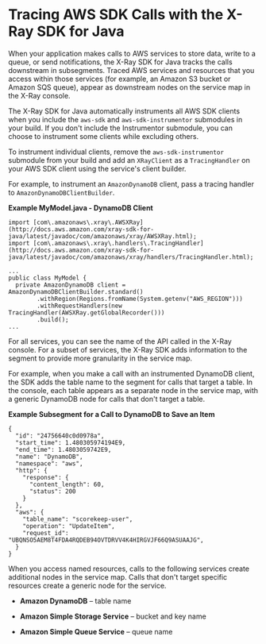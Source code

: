 # Tracing AWS SDK Calls with the X\-Ray SDK for Java<a name="xray-sdk-java-awssdkclients"></a>

When your application makes calls to AWS services to store data, write to a queue, or send notifications, the X\-Ray SDK for Java tracks the calls downstream in subsegments\. Traced AWS services and resources that you access within those services \(for example, an Amazon S3 bucket or Amazon SQS queue\), appear as downstream nodes on the service map in the X\-Ray console\.

The X\-Ray SDK for Java automatically instruments all AWS SDK clients when you include the `aws-sdk` and `aws-sdk-instrumentor` submodules in your build\. If you don't include the Instrumentor submodule, you can choose to instrument some clients while excluding others\.

To instrument individual clients, remove the `aws-sdk-instrumentor` submodule from your build and add an `XRayClient` as a `TracingHandler` on your AWS SDK client using the service's client builder\.

For example, to instrument an `AmazonDynamoDB` client, pass a tracing handler to `AmazonDynamoDBClientBuilder`\.

**Example MyModel\.java \- DynamoDB Client**  

```
import [com\.amazonaws\.xray\.AWSXRay](http://docs.aws.amazon.com/xray-sdk-for-java/latest/javadoc/com/amazonaws/xray/AWSXRay.html);
import [com\.amazonaws\.xray\.handlers\.TracingHandler](http://docs.aws.amazon.com/xray-sdk-for-java/latest/javadoc/com/amazonaws/xray/handlers/TracingHandler.html);

...
public class MyModel {
  private AmazonDynamoDB client = AmazonDynamoDBClientBuilder.standard()
        .withRegion(Regions.fromName(System.getenv("AWS_REGION")))
        .withRequestHandlers(new TracingHandler(AWSXRay.getGlobalRecorder()))
        .build();
...
```

For all services, you can see the name of the API called in the X\-Ray console\. For a subset of services, the X\-Ray SDK adds information to the segment to provide more granularity in the service map\.

For example, when you make a call with an instrumented DynamoDB client, the SDK adds the table name to the segment for calls that target a table\. In the console, each table appears as a separate node in the service map, with a generic DynamoDB node for calls that don't target a table\.

**Example Subsegment for a Call to DynamoDB to Save an Item**  

```
{
  "id": "24756640c0d0978a",
  "start_time": 1.480305974194E9,
  "end_time": 1.4803059742E9,
  "name": "DynamoDB",
  "namespace": "aws",
  "http": {
    "response": {
      "content_length": 60,
      "status": 200
    }
  },
  "aws": {
    "table_name": "scorekeep-user",
    "operation": "UpdateItem",
    "request_id": "UBQNSO5AEM8T4FDA4RQDEB94OVTDRVV4K4HIRGVJF66Q9ASUAAJG",
  }
}
```

When you access named resources, calls to the following services create additional nodes in the service map\. Calls that don't target specific resources create a generic node for the service\.

+ **Amazon DynamoDB** – table name

+ **Amazon Simple Storage Service** – bucket and key name

+ **Amazon Simple Queue Service** – queue name
